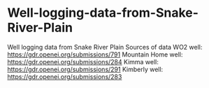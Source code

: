 # Well-logging-data-from-Snake-River-Plain
Well logging data from Snake River Plain
Sources of data
WO2 well:           https://gdr.openei.org/submissions/791
Mountain Home well: https://gdr.openei.org/submissions/284
Kimma well:         https://gdr.openei.org/submissions/291
Kimberly well:      https://gdr.openei.org/submissions/283
